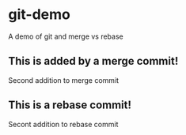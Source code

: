 # git-demo
A demo of git and merge vs rebase

## This is added by a merge commit!
Second addition to merge commit

## This is a rebase commit!
Secont addition to rebase commit
